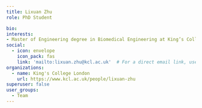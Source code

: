```yaml
---
title: Lixuan Zhu
role: PhD Student

bio:
interests:
- Master of Engineering degree in Biomedical Engineering at King’s College London (2022). She then joined ShanghaiTech University in China as an MR engineer and helped with the construction of the Chinese Baby Connectome Project (CBCP). In 2024 Lixuan came back to King’s for her PhD research focused on how MR compatible VR system can be used to explore differences in brain processing in neurodevelopmental conditions.
social:
  - icon: envelope
    icon_pack: fas
    link: 'mailto:lixuan.zhu@kcl.ac.uk'  # For a direct email link, use "mailto:test@example.org".
organizations:
  - name: King's College London
    url: https://www.kcl.ac.uk/people/lixuan-zhu
superuser: false
user_groups:
  - Team
---
```

